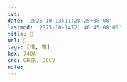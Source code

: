 ```yaml
---
ivs:
date: '2025-10-13T11:28:25+08:00'
lastmod: '2025-10-14T21:46:45-08:00'
title: 󰝀
url: 󰝀
tags: [瓚, 瓚]
hex: 74DA
src: GHZR, DCCV
note:
---
```

